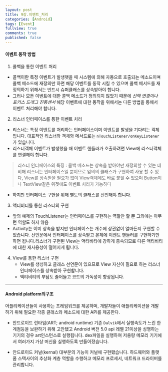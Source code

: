 ```yaml
---
layout: post
title: 9강.이벤트_처리
categories: [Android]
tags: [Event]
fullview: true
comments: true
published: false
---
```

#### 이벤트 동작 방법
1. 콜백을 통한 이벤트 처리
 * 콜백이란 특정 이벤트가 발생햇을 때 시스템에 의해 자동으로 호출되는 메소드이며 콜백 메소드에 재정의만 하면 해당 이벤트를 동작 시킬 수 있으며 콜백 메서드를 재정의하기 위해서는 반드시 슈퍼클래스를 상속받아야 합니다.
 * 그러나 모든 이벤트에 대한 콜백 메소드가 정의되지 않았기 때문에 _선택 변경이나 포커스 드래그 진동센서_ 해당 이벤트에 대한 동작을 위해서는 다른 방법을 통해서 이벤트 처리해야 합니다.
2. 리스너 인터페이스를 통한 이벤트 처리
 * 리스너는 특정 이벤트를 처리하는 인터페이스이며 이벤트를 발생을 기다리는 객체입니다. 대표적인 리스너와 객체와 메서드로는 `nTouchListener/onKeyListener`가 있습니다.
 * 리스너객체 이벤트가 발생했을 때 이벤트 핸들러가 호출하려면 View에 리스너객체를 연결해야 합니다.
 >리스너 인터페이스의 특징 : 콜백 메소드는 상속을 받아야만 재정의할 수 있는 데 비해 리스너는 인터페이스일 뿐이므로 임의의 클래스가 구현하여 사용 할 수 있다, View를 상속받을 필요가 없이 View객체에도 바로 붙힐 수 있으며 Button이나 TextView같은 위젯에도 이벤트 처리가 가능하다

 * 하지만 인터페이스 구현을 위해 별도의 클래스를 선언해야 합니다.

3. 액티비티를 통한 리스너의 구현
 * 앞의 예제의 TouchListener는 인터페이스를 구현하는 역할만 할 뿐 그외에는 아무런 역할도 하지 않음
  * Activity는 이미 상속을 받지만 인터페이스는 개수에 상관없이 얼마든지 구현할 수 있습니다. 선언문에서 인터페이스를 상속받고 본체에 이벤트 핸들러를 구현하기만 하면 됩니다.리스너가 구현된 View는 액티비티에 강하게 종속되므로 다른 액티비티에 대한 재사용성이 떨어지게 됩니다.

4. View를 통한 리스너 구현
    * View를 생성하고 클래스 선언문이 있으므로 View 자신이 필요로 하는 리스너 인터페이스를 상속받아 구현합니다.
    * 액티비티의 부담도 줄어들고 코드의 가독성이 향상됩니다.
---
#### Android platform의구조
어플리케이션들이 사용하는 프레임워크를 제공하며, 개발자들이 애플리케이션을 개발하기 위해 필요한 각종 클래스와 메소드에 대한 API를 제공한다.

* 안드로이드 런타임(ART; android runtime)
기존 `Dalvik`에서 실행속도가 느린 한계점등을 보완하기 위해 고안됐고 Android 버전 5.0 api 레벨 21이상을 싱행하는 기기의 경우 art인스턴스로 실행됩니다. dex파일을 실행하여 저용량 메모리 기기에서 여러가지 가상 머신을 실행하도록 만들어졌습니다.

* 안드로이드 커널(kernal) 대부분의 기능이 커널에 구현됐습니다. 하드웨어와 플랫폼 스택사이의 추상화 계층 역할을 수행하고 메모리 프로세서, 네트워크 드라이버를 관리합니다.
